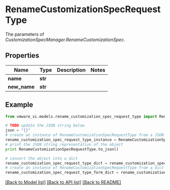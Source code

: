 # RenameCustomizationSpecRequestType

The parameters of *CustomizationSpecManager.RenameCustomizationSpec*. 

## Properties
Name | Type | Description | Notes
------------ | ------------- | ------------- | -------------
**name** | **str** |  | 
**new_name** | **str** |  | 

## Example

```python
from vmware_vi.models.rename_customization_spec_request_type import RenameCustomizationSpecRequestType

# TODO update the JSON string below
json = "{}"
# create an instance of RenameCustomizationSpecRequestType from a JSON string
rename_customization_spec_request_type_instance = RenameCustomizationSpecRequestType.from_json(json)
# print the JSON string representation of the object
print RenameCustomizationSpecRequestType.to_json()

# convert the object into a dict
rename_customization_spec_request_type_dict = rename_customization_spec_request_type_instance.to_dict()
# create an instance of RenameCustomizationSpecRequestType from a dict
rename_customization_spec_request_type_form_dict = rename_customization_spec_request_type.from_dict(rename_customization_spec_request_type_dict)
```
[[Back to Model list]](../README.md#documentation-for-models) [[Back to API list]](../README.md#documentation-for-api-endpoints) [[Back to README]](../README.md)


